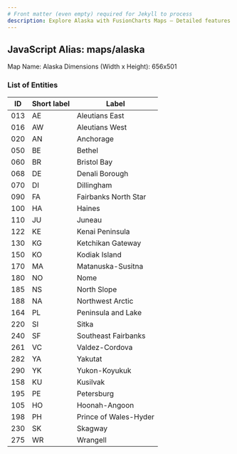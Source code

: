 ```yaml
---
# Front matter (even empty) required for Jekyll to process
description: Explore Alaska with FusionCharts Maps – Detailed features for seamless integration. Try now & enhance your data visualization today! 
---
```


## JavaScript Alias: maps/alaska

Map Name: Alaska
Dimensions (Width x Height): 656x501

### List of Entities

| ID  | Short label | Label                 |
| --- | ----------- | --------------------- |
| 013 | AE          | Aleutians East        |
| 016 | AW          | Aleutians West        |
| 020 | AN          | Anchorage             |
| 050 | BE          | Bethel                |
| 060 | BR          | Bristol Bay           |
| 068 | DE          | Denali Borough        |
| 070 | DI          | Dillingham            |
| 090 | FA          | Fairbanks North Star  |
| 100 | HA          | Haines                |
| 110 | JU          | Juneau                |
| 122 | KE          | Kenai Peninsula       |
| 130 | KG          | Ketchikan Gateway     |
| 150 | KO          | Kodiak Island         |
| 170 | MA          | Matanuska-Susitna     |
| 180 | NO          | Nome                  |
| 185 | NS          | North Slope           |
| 188 | NA          | Northwest Arctic      |
| 164 | PL          | Peninsula and Lake    |
| 220 | SI          | Sitka                 |
| 240 | SF          | Southeast Fairbanks   |
| 261 | VC          | Valdez-Cordova        |
| 282 | YA          | Yakutat               |
| 290 | YK          | Yukon-Koyukuk         |
| 158 | KU          | Kusilvak              |
| 195 | PE          | Petersburg            |
| 105 | HO          | Hoonah-Angoon         |
| 198 | PH          | Prince of Wales-Hyder |
| 230 | SK          | Skagway               |
| 275 | WR          | Wrangell              |
